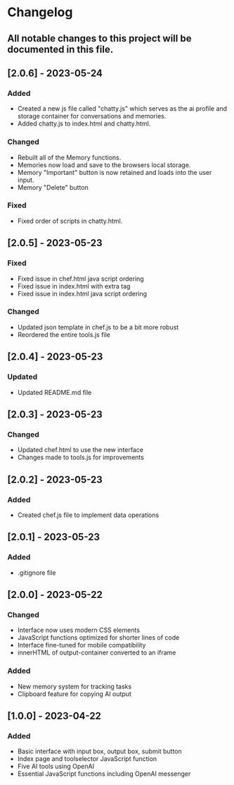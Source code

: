 # Changelog

## All notable changes to this project will be documented in this file.

## [2.0.6] - 2023-05-24

### Added
- Created a new js file called "chatty.js" which serves as the ai profile and storage container for conversations and memories.
- Added chatty.js to index.html and chatty.html.

### Changed
- Rebuilt all of the Memory functions. 
- Memories now load and save to the browsers local storage.
- Memory "Important" button is now retained and loads into the user input.
- Memory "Delete" button 

### Fixed
- Fixed order of scripts in chatty.html.

## [2.0.5] - 2023-05-23

### Fixed
- Fixed issue in chef.html java script ordering
- Fixed issue in index.html with extra </body> tag
- Fixed issue in index.html java script ordering

### Changed
- Updated json template in chef.js to be a bit more robust
- Reordered the entire tools.js file

## [2.0.4] - 2023-05-23

### Updated

- Updated README.md file

## [2.0.3] - 2023-05-23

### Changed

- Updated chef.html to use the new interface
- Changes made to tools.js for improvements

## [2.0.2] - 2023-05-23

### Added

- Created chef.js file to implement data operations

## [2.0.1] - 2023-05-23

### Added

- .gitignore file

## [2.0.0] - 2023-05-22

### Changed

- Interface now uses modern CSS elements
- JavaScript functions optimized for shorter lines of code
- Interface fine-tuned for mobile compatibility
- innerHTML of output-container converted to an iframe

### Added

- New memory system for tracking tasks
- Clipboard feature for copying AI output

## [1.0.0] - 2023-04-22

### Added

- Basic interface with input box, output box, submit button
- Index page and toolselector JavaScript function
- Five AI tools using OpenAI
- Essential JavaScript functions including OpenAI messenger
